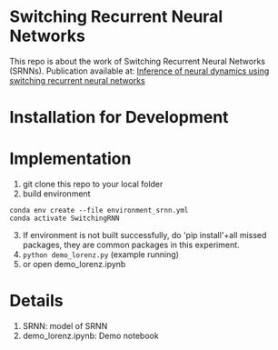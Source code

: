# Switching Recurrent Neural Networks

This repo is about the work of Switching Recurrent Neural Networks (SRNNs). Publication available at: [Inference of neural dynamics using switching recurrent neural networks](https://openreview.net/pdf/a72b19b658dbec5e7192f749e9871e5279caf5ab.pdf)

# Installation for Development

# Implementation
1. git clone this repo to your local folder
2. build environment
```
conda env create --file environment_srnn.yml
conda activate SwitchingRNN
```
3. If environment is not built successfully, do 'pip install'+all missed packages, they are common packages in this experiment. 
4. ```python demo_lorenz.py``` (example running) 
5. or open demo_lorenz.ipynb

# Details
1. SRNN: model of SRNN
2. demo_lorenz.ipynb: Demo notebook

